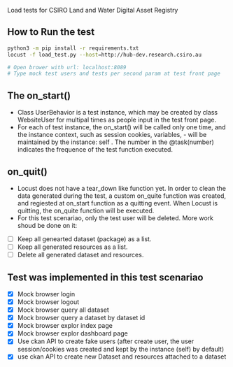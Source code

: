 Load tests for CSIRO Land and Water Digital Asset Registry


## How to Run the test

```bash
python3 -m pip install -r requirements.txt
locust -f load_test.py --host=http://hub-dev.research.csiro.au

# Open brower with url: localhost:8089
# Type mock test users and tests per second param at test front page

```

## The on_start()

- Class UserBehavior is a test instance, which may be created by class WebsiteUser for multipal times as people input in the test front page.
- For each of test instance, the on_start() will be called only one time, and the instance context, such as session cookies, variables, - will be maintained by the instance: self . 
The number in the @task(number) indicates the frequence of the test function executed. 

## on_quit()
- Locust does not have a tear_down like function yet. In order to clean the data generated during the test, a custom on_quite function was created, and regiested at on_start function as a quitting event. When Locust is quitting, the on_quite function will be executed. 
- For this test scenariao, only the test user will be deleted. More work shoud be done on it: 

- [ ] Keep all genearted dataset (package) as a list.
- [ ] Keep all generated resources as a list.
- [ ] Delete all generated dataset and resources.

## Test was implemented in this test scenariao

- [x] Mock browser login
- [x] Mock browser logout
- [x] Mock browser query all dataset
- [x] Mock browser query a dataset by dataset id
- [x] Mock browser explor index page
- [x] Mock browser explor dashboard page
- [x] Use ckan API to create fake users (after create user, the user session/cookies was created and kept by the instance (self) by default)
- [x] use ckan API to create new Dataset and resources attached to a dataset
